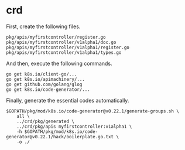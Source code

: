 # crd
First, create the following files.
```
pkg/apis/myfirstcontroller/register.go
pkg/apis/myfirstcontroller/v1alpha1/doc.go
pkg/apis/myfirstcontroller/v1alpha1/register.go
pkg/apis/myfirstcontroller/v1alpha1/types.go
```

And then, execute the following commands.
```
go get k8s.io/client-go/...
go get k8s.io/apimachinery/...
go get github.com/golang/glog
go get k8s.io/code-generator/...
```

Finally, generate the essential codes automatically.
```
$GOPATH/pkg/mod/k8s.io/code-generator@v0.22.1/generate-groups.sh \
    all \
    ../crd/pkg/generated \
    ../crd/pkg/apis myfirstcontroller:v1alpha1 \
    -h $GOPATH/pkg/mod/k8s.io/code-generator@v0.22.1/hack/boilerplate.go.txt \
    -o ./
```
